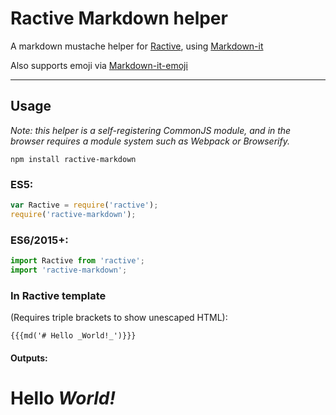 # Ractive Markdown helper

A markdown mustache helper for [Ractive](http://www.ractivejs.org/), 
using [Markdown-it](https://github.com/markdown-it/markdown-it)

Also supports emoji via [Markdown-it-emoji](https://github.com/markdown-it/markdown-it-emoji)

----

## Usage

_Note: this helper is a self-registering CommonJS module, and in the browser 
requires a module system such as Webpack or Browserify._

    npm install ractive-markdown

### ES5:

```js
var Ractive = require('ractive');
require('ractive-markdown');
```

### ES6/2015+:

```js
import Ractive from 'ractive';
import 'ractive-markdown';
```

### In Ractive template 
(Requires triple brackets to show unescaped HTML):

    {{{md('# Hello _World!_')}}}

#### Outputs:

# Hello _World!_
